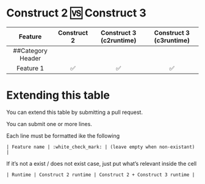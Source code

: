 # Construct 2 :vs: Construct 3

| Feature | Construct 2 | Construct 3 (c2runtime) | Construct 3 (c3runtime) |
|:-------:|:-----------:|:-----------------------:|:-----------------------:|
| ##Category Header |  |  |  |
| Feature 1 | :white_check_mark: | :white_check_mark: | :white_check_mark: |

# Extending this table
You can extend this table by submitting a pull request.

You can submit one or more lines.

Each line must be formatted ike the following

```
| Feature name | :white_check_mark: | (leave empty when non-existant) |
```

If it’s not a exist / does not exist case, just put what’s relevant inside the cell

```
| Runtime | Construct 2 runtime | Construct 2 + Construct 3 runtime |
```
